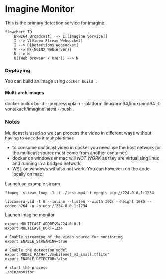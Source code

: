 # Imagine Monitor

This is the primary detection service for imagine.

```mermaid
flowchart TD
    B>H264 Broadcast] --> I[[Imagine Service]]
    I --> V[Video Stream Websocket]
    I --> D[Detections Websocket]
    V --> N{{NGINX Webserver}}
    D --> N
    U((Web browser / User)) --> N
```

### Deploying

You can build an image using `docker build .`

#### Multi-arch images

docker buildx build --progress=plain --platform linux/arm64,linux/amd64 -t vontakach/imagine:latest --push .

### Notes

Multicast is used so we can process the video in different ways without having to encode it multiple times

* to consume multicast video in docker you need use the host network (or the multicast source must come from another container)
* docker on windows or mac will *NOT WORK* as they are virtualising linux and running in a bridged network
* WSL on windows will also not work. You can however run the code locally on mac.

Launch an example stream

```shell
ffmpeg -stream_loop -1 -i ./test.mp4 -f mpegts udp://224.0.0.1:1234

libcamera-vid -t 0 --inline --listen --width 2028 --height 1080 --codec h264 -n -o udp://224.0.0.1:1234
```

Launch imagine monitor

```shell
export MULTICAST_ADDRESS=224.0.0.1
export MULTICAST_PORT=1234

# Enable streaming of the video source for monitoring
export ENABLE_STREAMING=true

# Enable the detection model
export MODEL_PATH="./mobilenet_v3_small.tflite"
export ENABLE_DETECTOR=false

# start the process
./bin/monitor
```
